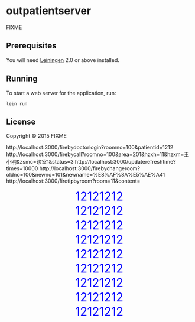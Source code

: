 # outpatientserver

FIXME

## Prerequisites

You will need [Leiningen][1] 2.0 or above installed.

[1]: https://github.com/technomancy/leiningen

## Running

To start a web server for the application, run:

    lein run

## License

Copyright © 2015 FIXME

http://localhost:3000/firebydoctorlogin?roomno=100&patientid=1212
http://localhost:3000/firebycall?roomno=100&area=201&hzxh=11&hzxm=王小明&zsmc=诊室1&status=3
http://localhost:3000/updaterefreshtime?times=10000
http://localhost:3000/firebychangeroom?oldno=100&newno=101&newname=%E8%AF%8A%E5%AE%A41
http://localhost:3000/firetipbyroom?room=11&content=<div style="color:blue;text-align: center;font-size:xx-large">12121212<br>12121212<br>12121212<br>12121212<br>12121212<br>12121212<br>12121212<br>12121212<br>12121212<br></div>
